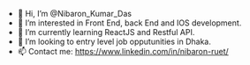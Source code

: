 - 👋 Hi, I’m @Nibaron_Kumar_Das
- 👀 I’m interested in Front End, back End and IOS development.
- 🌱 I’m currently learning ReactJS and Restful API.
- 💞️ I’m looking to entry level job opputunities in Dhaka.
- 📫 Contact me: https://www.linkedin.com/in/nibaron-ruet/

